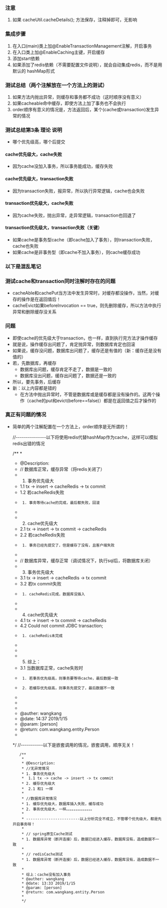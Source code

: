 ### 注意
1. 如果 cacheUtil.cacheDetails(); 方法保存，注释掉即可，无影响

### 集成步骤
1. 在入口(main)类上加@EnableTransactionManagement注解，开启事务
2. 在入口类上加@EnableCaching主键，开启缓存
3. 添加start依赖
4. 如果添加了redis依赖（不需要配置文件说明），就会自动集成redis，而不是用默认的 hashMap形式


### 测试总结（两个注解放在一个方法上的测试）
1. 如果方法内抛出异常，则缓存和事务都不成功（这时顺序没有意义）
2. 如果cacheable命中缓存，即使方法上加了事务也不会执行
3. order顺序有意义的情况是，方法返回后，某个(cache或transaction)发生异常的情况

### 测试总结第3条 理论 说明
- 哪个优先级高，哪个后提交

#### cache优先级大，cache失败
- 因为cache没加入事务，所以事务能成功，缓存失败

#### cache优先级大，transaction失败
- 因为transaction失败，报异常，所以执行异常逻辑，cache也会失败

#### transaction优先级大，cache失败
- 因为cache失败，抛出异常，走异常逻辑，transaction也回退了

#### transaction优先级大，transaction失败（关键）
- 如果cache是事务型cache（即cache加入了事务），则transaction失败，cache也失败
- 如果cache是非事务型（即cache不加入事务），则cache缓存成功


### 以下是混乱笔记

### 测试cache和transaction同时注解时存在的问题
- cacheAble和cachePut当方法中发生异常时，对缓存都没操作，当然，对缓存的操作是在返回值后！
- cacheEvict如果beforeInvocation == true，则先删除缓存，所以方法中执行异常和删除缓存没关系

### 问题
- 即使cache的优先级大于transaction，也一样，直到执行完方法才操作缓存
- 就是说，操作缓存出问题了，肯定抛异常，则数据库肯定也回滚
- 如果说，缓存没问题，数据库出问题了，缓存还是有值的（新：缓存还是没有值的）
- 若，先数据库，再缓存
    - 数据库出问题，缓存肯定不走了，数据是一致的
    - 数据库没出问题，缓存出问题了，数据还是一致的
- 所以，要先事务，后缓存
- 新：以上内容都是错的
    - 在方法中抛出异常时，不管是数据库或是缓存都是没有操作的。这两个操作（cache的put和evict(before==false)）都是在返回值之后才操作的
    
### 真正有问题的情况
- 简单的两个注解配置在一个方法上，order顺序是无所谓的！



    //---------------以下将使用redis代替hashMap作为cache，这样可以模拟redis出错的情况

    /**
     *
     * @Description:
     * // 数据库正常，缓存异常（将redis关闭了）
     * 1. 事务优先级大
     *  1.1 tx -> insert -> cacheRedis -> tx commit
     *  1.2 若cacheRedis失败
     *      1. 事务等待cache的完成，最后都失败，回滚
     *
     * 2. cache优先级大
     *  2.1 tx -> insert -> tx commit -> cacheRedis
     *  2.2 若cacheRedis失败
     *      1. 事务已经先提交了，但是缓存了没有，且客户端失败
     *
     * // 数据库异常，缓存正常（调试情况下，执行sql后，将数据库关闭）
     * 3. 事务优先级大
     *  3.1 tx -> insert -> cacheRedis -> tx commit
     *  3.2 若tx commit失败
     *      1. cacheRedis完成，数据库没插入
     *
     * 4. cache优先级大
     *  4.1 tx -> insert -> tx commit -> cacheRedis
     *  4.2 Could not commit JDBC transaction;
     *      1. cacheRedis未完成
     *
     *
     * 5. 综上：
     *  3.1 当数据库正常，cache失败时
     *      1. 若事务优先级高，则事务要等待cache，最后数据一致
     *      2. 若缓存优先级高，则事务先提交了，最后数据不一致
     *
     *
     *
     * @auther: wangkang
     * @date: 14:37 2019/1/15
     * @param: [person]
     * @return: com.wangkang.entity.Person
     *
     */
         //-----------以下是嵌套调用的情况，嵌套调用，顺序无关！
     
         /**
          *
          * @Description:
          * //无异常情况
          * 1. 事务优先级大
          *  1.1 tx -> cache -> insert -> tx commit
          * 2. 缓存优先级大
          *  2.1 和1 一样
          *
          * //数据库异常情况
          * 1. 缓存优先级大，数据库插入失败，缓存成功
          * 2. 事务优先级大，一样。。。。。。。。。。。。。。
          *
          * ------------------------以上分析完全不成立，不管哪个优先级大，都是先开启事务呀！
          *
          * // spring原生Cache测试
          * 1. 数据库异常（断开连接）后，数据已经进入缓存，数据库没有，造成数据不一致
          *
          * // redisCache测试
          * 1. 数据库异常（断开连接）后，数据已经进入缓存，数据库没有，造成数据不一致
          *
          * 综上：cache没有加入事务
          * @auther: wangkang
          * @date: 13:33 2019/1/15
          * @param: [person]
          * @return: com.wangkang.entity.Person
          *
          */